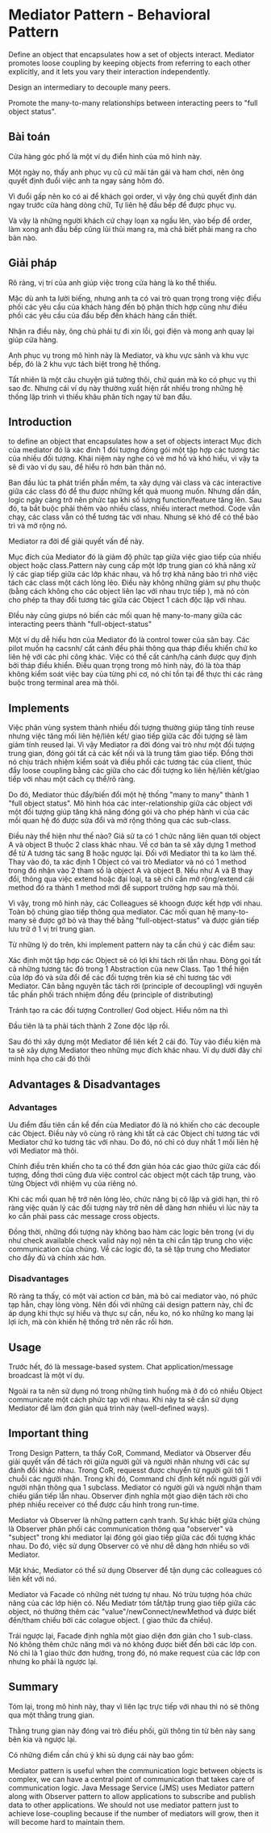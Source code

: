 # Mediator Pattern - Behavioral Pattern
Define an object that encapsulates how a set of objects interact. Mediator promotes loose coupling by keeping objects from referring to each other explicitly, and it lets you vary their interaction independently.

Design an intermediary to decouple many peers.

Promote the many-to-many relationships between interacting peers to "full object status".

## Bài toán
Cửa hàng góc phố là một ví dụ điển hình của mô hình này.

Một ngày nọ, thấy anh phục vụ cũ cứ mãi tán gái và ham chơi, nên ông quyết định đuổi việc anh ta ngay sáng hôm đó.

Vì đuổi gấp nên ko có ai để khách gọi order, vì vậy ông chủ quyết định dán ngay trước cửa hàng dòng chữ, Tự liên hệ đầu bếp để được phục vụ.

Và vậy là những người khách cứ chạy loạn xạ ngầu lên, vào bếp để order, làm xong anh đầu bếp cũng lủi thủi mang ra, mà chả biết phải mang ra cho bàn nào.

## Giải pháp
Rõ ràng, vị trí của anh giúp việc trong cửa hàng là ko thể thiếu.

Mặc dù anh ta lười biếng, nhưng anh ta có vai trò quan trọng trong việc điều phối các yêu cầu của khách hàng đến bộ phận thích hợp cũng như điều phối các yêu cầu của đầu bếp đến khách hàng cần thiết.

Nhận ra điều này, ông chủ phải tự đi xin lỗi, gọi điện và mong anh quay lại giúp cửa hàng.

Anh phục vụ trong mô hình này là Mediator, và khu vực sảnh và khu vực bếp, đó là 2 khu vực tách biệt trong hệ thống.

Tất nhiên là một câu chuyện giả tưởng thôi, chứ quán mà ko có phục vụ thì sao đc. Nhưng cái ví dụ này thường xuất hiện rất nhiều trong những hệ thống lập trình vì thiếu khâu phân tích ngay từ ban đầu.

## Introduction
to define an object that encapsulates how a set of objects interact
Mục đích của mediator đó là xác đinh 1 đói tượng đóng gói một tập hợp các tương tác của nhiều đối tượng. Khái niệm này nghe có vẻ mơ hồ và khó hiểu, vì vậy ta sẽ đi vào ví dụ sau, để hiểu rõ hơn bản thân nó.

Ban đầu lúc ta phát triển phần mềm, ta xây dựng vài class và các interactive giữa các class đó để thu được những kết quả muong muốn. Nhưng dần dần, logic ngày càng trở nên phức tạp khi số lượng function/feature tăng lên. Sau đó, ta bắt buộc phải thêm vào nhiều class, nhiều interact method. Code vẫn chạy, các class vẫn có thể tương tác với nhau. Nhưng sẽ khó để có thể bảo trì và mở rộng nó.

Mediator ra đời để giải quyết vấn đề này.

Mục đích của Mediator đó là giảm độ phức tạp giữa việc giao tiếp của nhiều object hoặc class.Pattern này cung cấp một lớp trung gian có khả năng xử lý các giap tiếp giữa các lớp khác nhau, và hồ trợ khả năng bảo trì nhờ việc tách các class một cách lỏng lẻo. Điều này không những giảm sự phụ thuộc (bằng cách không cho các object liên lạc với nhau trực tiếp ), mà nó còn cho phép ta thay đổi tương tác giữa các Object 1 cách độc lập với nhau.

ĐIều này cũng giưps nó biến các mối quan hệ many-to-many giữa các interacting peers thành "full-object-status"

Một ví dụ dễ hiểu hơn của Mediator đó là control tower của sân bay. Các pilot muốn hạ cacsnh/ cất cánh đều phải thông qua tháp điều khiển chứ ko liên hệ với các phi công khác. Việc có thể cất cánh/hạ cánh được quy định bởi tháp điều khiển. Điều quan trọng trong mô hình này, đó là tòa tháp không kiểm soát việc bay của từng phi cơ, nó chỉ tồn tại để thực thi các ràng buộc trong terminal area mà thôi.

## Implements
Việc phân vùng system thành nhiều đối tượng thường giúp tăng tính reuse nhưng việc tăng mối liên hệ/liên kết/ giao tiếp giữa các đối tượng sẽ làm giảm tính reused lại. Vì vậy Mediator ra đời đóng vai trò như một đối tượng trung gian, đóng gói tất cả các kết nối và là trung tâm giao tiếp. Đồng thời nó chịu trách nhiệm kiểm soát và điều phối các tương tác của client, thúc đẩy loose coupling bằng các giữa cho các đối tượng ko liên hệ/liên kết/giao tiếp với nhau một cách cụ thể/rõ ràng.

Do đó, Mediator thúc đẩy/biến đổi một hệ thống "many to many" thành 1 "full object status". Mô hình hóa các inter-relationship giữa các object với một đối tượng giúp tăng khả năng đóng gói và cho phép hành vi của các mối quan hệ đó được sửa đổi và mở rộng thông qua các sub-class.

Điều này thể hiện như thế nào? Giả sử ta có 1 chức năng liên quan tới object A và object B thuộc 2 class khác nhau. Về cơ bản ta sẽ xây dựng 1 method để từ A tương tác sang B hoặc ngược lại. Đối với Mediator thì ta ko làm thế. Thay vào đó, ta xác định 1 Object có vai trò Mediator và nó có 1 method trong đó nhận vào 2 tham số là object A và object B. Nếu như A và B thay đổi, thông qua việc extend hoặc đại loại, ta sẽ chỉ cần mở rộng/extend cái method đó ra thành 1 method mới để support trường hợp sau mà thôi.

Vì vậy, trong mô hình này, các Colleagues sẽ khoogn được kết hợp với nhau. Toàn bộ chúng giao tiếp thông qua mediator. Các mối quan hệ many-to-many sẽ được gỡ bỏ và thay thế bằng "full-object-status" và được gián tiếp lưu trữ ở 1 vị trí trung gian.

Từ những lý do trên, khi implement pattern này ta cần chú ý các điểm sau:

Xác định một tập hợp các Object sẽ có lợi khi tách rời lẫn nhau.
Đòng gọi tất cả những tương tác đó trong 1 Abstraction của new Class.
Tạo 1 thể hiện của lớp đó và sửa đổi để các đối tượng trên kia sẽ chỉ tương tác với Mediator.
Cân bằng nguyên tắc tách rời (principle of decoupling) với nguyên tắc phấn phối trách nhiệm đồng đều (principle of distributing)

Tránh tạo ra các đối tượng Controller/ God object.
Hiểu nôm na thì

Đầu tiên là ta phải tách thành 2 Zone độc lập rồi.

Sau đó thì xây dựng một Mediator để liên kết 2 cái đó. Tùy vào điều kiện mà ta sẽ xây dựng Mediator theo những mục đích khác nhau. Ví dụ dưới đây chỉ minh họa cho cái đó thôi

## Advantages & Disadvantages
### Advantages
Uu điểm đầu tiên cần kể đến của Mediator đó là nó khiến cho các decouple các Object. Điều này vô cùng rõ ràng khi tất cả các Object chỉ tương tác với Mediator chứ ko tương tác với nhau. Do đó, nó chỉ có duy nhất 1 mối liên hệ với Mediator mà thôi.

Chính điều trên khiến cho ta có thể đơn giản hóa các giao thức giữa các đối tượng, đồng thơi cũng đưa việc control các object một cách tập trung, vào từng Object với nhiệm vụ của riêng nó.

Khi các mối quan hệ trở nên lỏng lẻo, chức năng bị cô lập và giới hạn, thì rõ ràng việc quản lý các đối tượng này trở nên dễ dàng hơn nhiều vì lúc này ta ko cần phải pass các message cross objects.

Đồng thời, những đối tượng này không bao hàm các logic bên trong (vi dụ như check available check valid này nọ) nên ta chỉ cần tập trung cho việc communication của chúng. Về các logic đó, ta sẽ tập trung cho Mediator cho đầy đủ và chính xác hơn.

### Disadvantages
Rõ ràng ta thấy, có một vài action cơ bản, mà bỏ cai mediator vào, nó phức tạp hẳn, chạy lòng vòng. Nên đối với những cái design pattern này, chỉ đc áp dụng khi thực sự hiểu và thực sự cần, nếu ko, nó ko những ko mang lại lợi ích, mà còn khiến hệ thống trở nên rắc rối hơn.

## Usage
Trước hết, đó là message-based system. Chat application/message broadcast là một ví dụ.

Ngoài ra ta nên sử dụng nó trong những tình huống mà ở đó có nhiều Object communicate một cách phức tạp với nhau. Khi này ta sẽ cần sử dụng Mediator để làm đơn giản quá trình này (well-defined ways).

## Important thing
Trong Design Pattern, ta thấy CoR, Command, Mediator và Observer đều giải quyết vấn đề tách rời giữa người gửi và người nhân nhưng với các sự đánh đổi khác nhau. Trong CoR, requesst được chuyển từ người gửi tới 1 chuỗi các người nhận. Trong khi đó, Command chỉ định kết nối người gửi với người nhận thông qua 1 subclass. Mediator có người gửi và người nhận tham chiếu giấn tiếp lẫn nhau. Observer định nghĩa một giao diện tách rời cho phép nhiều receiver có thể được cấu hình trong run-time.

Mediator và Observer là những pattern cạnh tranh. Sự khác biệt giữa chúng là Observer phân phối các communication thông qua "observer" và "subject" trong khi mediator lại đóng gói giao tiếp giữa các đối tượng khác nhau. Do đó, việc sử dụng Observer có vẻ như dễ dàng hơn nhiều so với Mediator.

Mặt khác, Mediator có thể sử dụng Observer để tận dụng các colleagues có liên kết với nó.

Mediator và Facade có những nét tương tự nhau. Nó trừu tượng hóa chức năng của các lớp hiện có. Nếu Mediatr tóm tắt/tập trung giao tiếp giữa các object, nó thường thêm các "value"/newConnect/newMethod và được biết đến/tham chiếu bởi các colague object. ( giao thức đa chiều).

Trái ngược lại, Facade định nghĩa một giao diện đơn giản cho 1 sub-class. Nó không thêm chức năng mới và nó không được biết đến bởi các lớp con. Nó chỉ là 1 giao thức đơn hướng, trong đó, nó make request của các lớp con nhưng ko phải là ngược lại.

## Summary
Tóm lại, trong mô hình này, thay vì liên lạc trực tiếp với nhau thì nó sẽ thông qua một thằng trung gian.

Thằng trung gian này đóng vai trò điều phối, gửi thông tin từ bên này sang bên kia và ngược lại.

Có những điểm cần chú ý khi sủ dụng cái này bao gồm:

Mediator pattern is useful when the communication logic between objects is complex, we can have a central point of communication that takes care of communication logic.
Java Message Service (JMS) uses Mediator pattern along with Observer pattern to allow applications to subscribe and publish data to other applications.
We should not use mediator pattern just to achieve lose-coupling because if the number of mediators will grow, then it will become hard to maintain them.